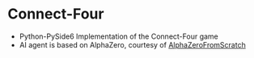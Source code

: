# Connect-Four
* Python-PySide6 Implementation of the Connect-Four game  
* AI agent is based on AlphaZero, courtesy of [AlphaZeroFromScratch](https://github.com/foersterrobert/AlphaZeroFromScratch/tree/main)
